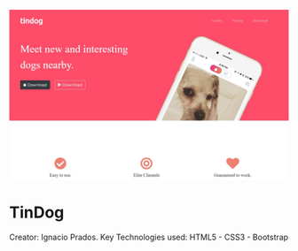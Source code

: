 ![banner](https://raw.githubusercontent.com/IgnacioPrados/TinDog/master/images/preview.JPG)
# TinDog
 Creator: Ignacio Prados.
 Key Technologies used: HTML5 - CSS3 - Bootstrap

